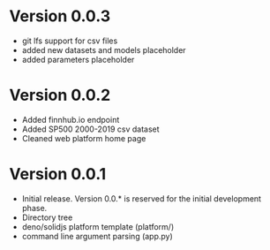 Version 0.0.3
=============
- git lfs support for csv files
- added new datasets and models placeholder
- added parameters placeholder

Version 0.0.2
=============
- Added finnhub.io endpoint
- Added SP500 2000-2019 csv dataset
- Cleaned web platform home page

Version 0.0.1
=============
- Initial release. Version 0.0.* is reserved for the initial development phase.
- Directory tree
- deno/solidjs platform template (platform/)
- command line argument parsing (app.py)
